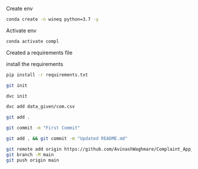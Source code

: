 Create env
```bash
conda create -n wineq python=3.7 -y
```
Activate env
```bash
conda activate compl
```
Created a requirements file

install the requirements
```bash
pip install -r requirements.txt
```
```bash
git init
```
```bash
dvc init
```
```bash
dvc add data_given/com.csv
```
```bash
git add .
```
```bash
git commit -m "First Commit"
```
```bash
git add . && git commit -m "Updated README.md" 
```
```bash
git remote add origin https://github.com/AvinashWaghmare/Complaint_App_Model.git
git branch -M main
git push origin main
```